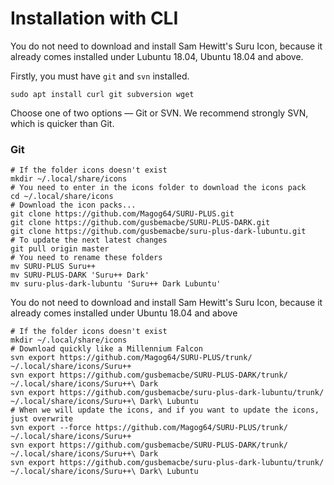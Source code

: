 # Installation with CLI

You do not need to download and install Sam Hewitt's Suru Icon, because it already comes installed under Lubuntu 18.04, Ubuntu 18.04 and above.

Firstly, you must have `git` and `svn` installed. 

```shell
sudo apt install curl git subversion wget
```

Choose one of two options — Git or SVN. We recommend strongly SVN, which is quicker than Git. 

### Git

```shell
# If the folder icons doesn't exist
mkdir ~/.local/share/icons
# You need to enter in the icons folder to download the icons pack
cd ~/.local/share/icons
# Download the icon packs...
git clone https://github.com/Magog64/SURU-PLUS.git
git clone https://github.com/gusbemacbe/SURU-PLUS-DARK.git
git clone https://github.com/gusbemacbe/suru-plus-dark-lubuntu.git
# To update the next latest changes
git pull origin master 
# You need to rename these folders
mv SURU-PLUS Suru++
mv SURU-PLUS-DARK 'Suru++ Dark'
mv suru-plus-dark-lubuntu 'Suru++ Dark Lubuntu'
```

You do not need to download and install Sam Hewitt's Suru Icon, because it already comes installed under Ubuntu 18.04 and above

```shell
# If the folder icons doesn't exist
mkdir ~/.local/share/icons
# Download quickly like a Millennium Falcon
svn export https://github.com/Magog64/SURU-PLUS/trunk/ ~/.local/share/icons/Suru++
svn export https://github.com/gusbemacbe/SURU-PLUS-DARK/trunk/ ~/.local/share/icons/Suru++\ Dark
svn export https://github.com/gusbemacbe/suru-plus-dark-lubuntu/trunk/ ~/.local/share/icons/Suru++\ Dark\ Lubuntu
# When we will update the icons, and if you want to update the icons, just overwrite
svn export --force https://github.com/Magog64/SURU-PLUS/trunk/ ~/.local/share/icons/Suru++
svn export https://github.com/gusbemacbe/SURU-PLUS-DARK/trunk/ ~/.local/share/icons/Suru++\ Dark
svn export https://github.com/gusbemacbe/suru-plus-dark-lubuntu/trunk/ ~/.local/share/icons/Suru++\ Dark\ Lubuntu
```
